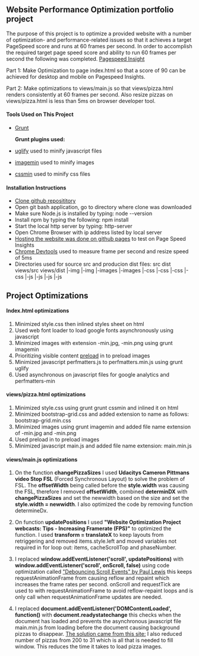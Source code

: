 ## Website Performance Optimization portfolio project

The purpose of this project is to optimize a provided website with a number of optimization- and performance-related issues so that it achieves a target PageSpeed score and runs at 60 frames per second. In order to accomplish the required target page speed score and ability to run 60 frames per second the following was completed. [Pagespeed Insight](https://developers.google.com/speed/pagespeed/insights/)

Part 1: Make Optimization to page index.html so that a score of 90 can be achieved for desktop and mobile on Pagespeed Insights.

Part 2: Make optimizations to views/main.js so that views/pizza.html renders consistently at 60 frames per second. Also resize pizzas on views/pizza.html
		is less than 5ms on browser developer tool.

#### Tools Used on This Project
* [Grunt](http://gruntjs.com/)

	**Grunt plugins used:**
* [uglify](https://www.npmjs.com/package/grunt-contrib-uglify) used to minify javascript files
* [imagemin](https://www.npmjs.com/package/grunt-contrib-imagemin) used to minify images
* [cssmin](https://www.npmjs.com/package/grunt-contrib-cssmin) used to minify css files

#### Installation Instructions
* [Clone github reposititory](https://github.com/ruben-socal/frontend-nanodegree-mobile-portfolio.git)
* Open git bash application, go to directory where clone was downloaded
* Make sure Node.js is installed by typing: node --version 
* Install npm by typing the following: npm install
* Start the local http server by typing: http-server
* Open Chrome Browser with ip address listed by  local server
* [Hosting the website was done on github pages](https://guides.github.com/features/pages/) to test on Page Speed Insights
*  [Chrome Devtools](https://developer.chrome.com/devtools) used to measure frame per second and resize speed of 5ms
* Directories used for source src and producion dist files:
	src     	dist    	views/src    		views/dist
	|-img       |-img             |-images            |-images
	|-css       |-css             |-css               |-css
	|-js        |-js              |-js                |-js

## Project Optimizations

#### Index.html optimizations
1. Minimized style.css then inlined styles sheet on html
2. Used web font loader to load google fonts asynchronously using javascript
4. Minimized images with extension -min.jpg, -min.png using grunt imagemin
3. Prioritizing visible content [preload](https://developers.google.com/web/updates/2016/03/link-rel-preload) in <link> to preload images
5. Minimized javascript perfmatters.js to perfmatters.min.js using grunt uglify
6. Used asynchronous on javascript files for google analytics and perfmatters-min

#### views/pizza.html optimizations
1. Minimized style.css using grunt grunt cssmin and inlined it on html
2. Minimized bootstrap-grid.css and added extension to name as follows: bootstrap-grid.min.css
3. Minimized images using grunt imagemin and added file name extension of -min.jpg and -min.png
4. Used preload in <link> to preload images
5. Minimized javascript main.js and added file name extension: main.min.js

#### views/main.js optimizations
1. On the function **changePizzaSizes** I used **Udacitys Cameron Pittmans video Stop FSL** (Forced Synchronous Layout) to
   solve the problem of FSL. The **offsetWidth** being called before the **style.width**
   was causing the FSL, therefore I removed **offsetWidth**, combined **determinDX** with
   **changePizzaSizes** and set the newwidth based on the size and set the **style.width = newwidth**.
   I also optimized the code by removing function determineDx.

2. On function **updatePositions** I used **"Website Optimization Project webcasts: Tips - Increasing
   Framerate (FPS)"** to optimized the function. I used **transform = translateX** to keep layouts
   from retriggering and removed items.style.left and moved variables not required in
   for loop out: items, cacheScrollTop and phaseNumber.

3. I replaced **window.addEventListener('scroll', updatePositions)** with **window.addEventListener('scroll', onScroll, false)**
   using code optimization called ["Debouncing Scroll Events" by Paul Lewis](https://www.html5rocks.com/en/tutorials/speed/animations)
   this keeps requestAnimationFrame from causing reflow and repaint which increases the frame rates per second.
   onScroll and requestTick are used to with requestAnimationFrame to avoid reflow-repaint loops
   and is only call when requestAnimationFrame updates are needed.

4. I replaced **document.addEventListener('DOMContentLoaded', function()** with
   **document.readystatechange** this checks when the document has loaded and
   prevents the asynchronous javascript file main.min.js from loading before the document causing
   background pizzas to disappear. [The solution came from this site:](http://stackoverflow.com/questions/9237044/async-loaded-scripts-with-domcontentloaded-or-load-event-handlers-not-being-call)
   I also reduced number of pizzas from 200 to 31 which is all that is needed to fill window. This reduces the
   time it takes to load pizza images.